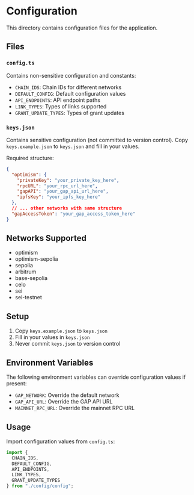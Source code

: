 # Configuration

This directory contains configuration files for the application.

## Files

### `config.ts`

Contains non-sensitive configuration and constants:

- `CHAIN_IDS`: Chain IDs for different networks
- `DEFAULT_CONFIG`: Default configuration values
- `API_ENDPOINTS`: API endpoint paths
- `LINK_TYPES`: Types of links supported
- `GRANT_UPDATE_TYPES`: Types of grant updates

### `keys.json`

Contains sensitive configuration (not committed to version control). Copy `keys.example.json` to `keys.json` and fill in your values.

Required structure:
```json
{
  "optimism": {
    "privateKey": "your_private_key_here",
    "rpcURL": "your_rpc_url_here",
    "gapAPI": "your_gap_api_url_here",
    "ipfsKey": "your_ipfs_key_here"
  },
  // ... other networks with same structure
  "gapAccessToken": "your_gap_access_token_here"
}
```

## Networks Supported

- optimism
- optimism-sepolia
- sepolia
- arbitrum
- base-sepolia
- celo
- sei
- sei-testnet

## Setup

1. Copy `keys.example.json` to `keys.json`
2. Fill in your values in `keys.json`
3. Never commit `keys.json` to version control

## Environment Variables

The following environment variables can override configuration values if present:

- `GAP_NETWORK`: Override the default network
- `GAP_API_URL`: Override the GAP API URL
- `MAINNET_RPC_URL`: Override the mainnet RPC URL

## Usage

Import configuration values from `config.ts`:

```typescript
import { 
  CHAIN_IDS, 
  DEFAULT_CONFIG, 
  API_ENDPOINTS,
  LINK_TYPES,
  GRANT_UPDATE_TYPES 
} from "./config/config";
``` 